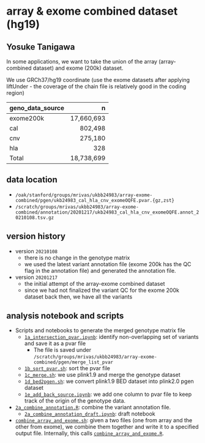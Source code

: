 # array & exome combined dataset (hg19)

## Yosuke Tanigawa

In some applications, we want to take the union of the array (array-combined dataset) and exome (200k) dataset.

We use GRCh37/hg19 coordinate (use the exome datasets after applying liftUnder - the coverage of the chain file is relatively good in the coding region)

| geno_data_source | n          |
|------------------|-----------:|
| exome200k        | 17,660,693 |
| cal              |    802,498 |
| cnv              |    275,180 |
| hla              |        328 |
| Total            | 18,738,699 |

## data location

- `/oak/stanford/groups/mrivas/ukbb24983/array-exome-combined/pgen/ukb24983_cal_hla_cnv_exomeOQFE.pvar.{gz,zst}`
- `/scratch/groups/mrivas/ukbb24983/array-exome-combined/annotation/20201217/ukb24983_cal_hla_cnv_exomeOQFE.annot_20210108.tsv.gz`

## version history

- version `20210108`
  - there is no change in the genotype matrix
  - we used the latest variant annotation file (exome 200k has the QC flag in the annotation file) and generated the annotation file.
- version `20201217`
  - the initial attempt of the array-exome combined dataset
  - since we had not finalized the variant QC for the exome 200k dataset back then, we have all the variants

## analysis notebook and scripts

- Scripts and notebooks to generate the merged genotype matrix file
  - [`1a_intersection_pvar.ipynb`](1a_intersection_pvar.ipynb): identify non-overlapping set of variants and save it as a pvar file
    - The file is saved under `/scratch/groups/mrivas/ukbb24983/array-exome-combined/pgen/merge_list_pvar`
  - [`1b_sort_pvar.sh`](1b_sort_pvar.sh): sort the pvar file
  - [`1c_merge.sh`](1c_merge.sh): we use plink1.9 and merge the genotype dataset
  - [`1d_bed2pgen.sh`](1d_bed2pgen.sh): we convert plink1.9 BED dataset into plink2.0 pgen dataset
  - [`1e_add_back_source.ipynb`](1e_add_back_source.ipynb): we add one column to pvar file to keep track of the origin of the genotype data.
- [`2a_combine_annotation.R`](2a_combine_annotation.R): combine the variant annotation file.
  - [`2a_combine_annotation_draft.ipynb`](2a_combine_annotation_draft.ipynb): draft notebook
- [`combine_array_and_exome.sh`](combine_array_and_exome.sh): given a two files (one from array and the other from exome), we combine them together and write it to a specified output file. Internally, this calls [`combine_array_and_exome.R`](combine_array_and_exome.R).
